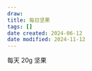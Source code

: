 ```yaml
---
draw:
title: 每日坚果
tags: []
date created: 2024-06-12
date modified: 2024-11-12
---
```


每天 20g 坚果

<!-- more -->
